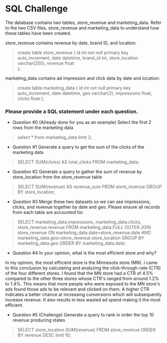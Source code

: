 # SQL Challenge

The database contains two tables, store_revenue and marketing_data.  Refer to the two CSV
files, store_revenue and marketing_data to understand how these tables have been created.

store_revenue contains revenue by date, brand ID, and location:

 >  create table store_revenue (
 >     id int not null primary key auto_increment,
 >    date datetime,
 >    brand_id int,
 >    store_location varchar(250),
 >    revenue float  
 >  );

marketing_data contains ad impression and click data by date and location:

> create table marketing_data (
>  id int not null primary key auto_increment,
>  date datetime,
>  geo varchar(2),
>  impressions float,
>  clicks float
> );

### Please provide a SQL statement under each question.

* Question #0 (Already done for you as an example)
 Select the first 2 rows from the marketing data
​
>  select *
>  from marketing_data
> limit 2;
​
*  Question #1
 Generate a query to get the sum of the clicks of the marketing data

 > SELECT SUM(clicks) AS total_clicks
 > FROM marketing_data;
​
*  Question #2
 Generate a query to gather the sum of revenue by store_location from the store_revenue table

 > SELECT SUM(revenue) AS revenue_sum
 > FROM store_revenue
 > GROUP BY store_location;
​
*  Question #3
 Merge these two datasets so we can see impressions, clicks, and revenue together by date
and geo.
 Please ensure all records from each table are accounted for.

 > SELECT marketing_data.impressions, marketing_data.clicks, store_revenue.revenue
 > FROM marketing_data
 > FULL OUTER JOIN store_revenue ON marketing_data.date=store_revenue.date AND marketing_data.geo=store_revenue.store_location
 > GROUP BY marketing_data.geo 
 > ORDER BY marketing_data.date;

* Question #4
 In your opinion, what is the most efficient store and why?

In my opinion, the most efficient store is the Minnesota store (MN). I came to this conclusion by calculating and analyzing the click-through-rate (CTR) of the four different stores. I found that the MN store had a CTR of 4.5% compared to the other three stores whose CTR's ranged from around 1.2% to 1.4%. This means that more people who were exposed to the MN store's ads found those ads to be relevant and clicked on them. A higher CTR indicates a better chance at increasing conversions which will subsequently increase revenue. It also results in less wasted ad spend making it the most efficient.

* Question #5 (Challenge)
 Generate a query to rank in order the top 10 revenue producing states
​
> SELECT store_location
> SUM(revenue)
> FROM store_revenue
> ORDER BY revenue DESC
> limit 10;